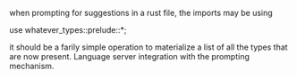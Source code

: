 when prompting for suggestions in a rust file, the imports may be using

use whatever_types::prelude::*;

it should be a farily simple operation to materialize a list of all the types that are now present.
Language server integration with the prompting mechanism.